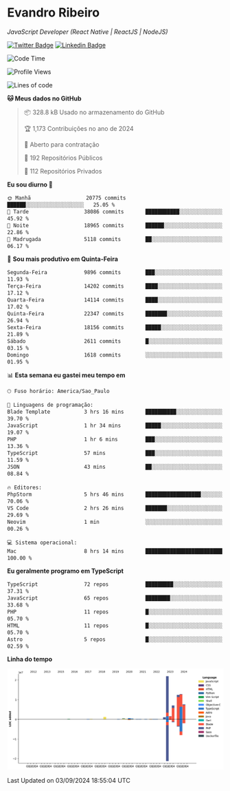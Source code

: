 # Evandro **Ribeiro**

*JavaScript Developer (React Native | ReactJS | NodeJS)*

[![Twitter Badge](https://img.shields.io/badge/-@ribeiroevandro-201B2D?style=flat-square&labelColor=201B2D&logo=twitter&logoColor=white&link=https://twitter.com/ribeiroevandro)](https://twitter.com/ribeiroevandro) 
[![Linkedin Badge](https://img.shields.io/badge/-Evandro%20Ribeiro-201B2D?style=flat-square&logo=Linkedin&logoColor=white&link=https://www.linkedin.com/in/ribeiroevandro)](https://www.linkedin.com/in/ribeiroevandro) 


<!--START_SECTION:waka-->
![Code Time](http://img.shields.io/badge/Code%20Time-4%2C088%20hrs%2037%20mins-blue)

![Profile Views](http://img.shields.io/badge/Visualizac%C3%B5es%20do%20perfil-2-blue)

![Lines of code](https://img.shields.io/badge/Desde%20o%20Hello%20World%20eu%20escrevi-67.2%20million%20linhas%20de%20c%C3%B3digo-blue)

**🐱 Meus dados no GitHub** 

> 📦 328.8 kB Usado no armazenamento do GitHub 
 > 
> 🏆 1,173 Contribuições no ano de 2024
 > 
> 💼 Aberto para contratação
 > 
> 📜 192 Repositórios Públicos 
 > 
> 🔑 112 Repositórios Privados 
 > 
**Eu sou diurno 🐤** 

```text
🌞 Manhã                  20775 commits       ██████░░░░░░░░░░░░░░░░░░░   25.05 % 
🌆 Tarde                  38086 commits       ███████████░░░░░░░░░░░░░░   45.92 % 
🌃 Noite                  18965 commits       ██████░░░░░░░░░░░░░░░░░░░   22.86 % 
🌙 Madrugada              5118 commits        ██░░░░░░░░░░░░░░░░░░░░░░░   06.17 % 
```
📅 **Sou mais produtivo em Quinta-Feira** 

```text
Segunda-Feira            9896 commits        ███░░░░░░░░░░░░░░░░░░░░░░   11.93 % 
Terça-Feira              14202 commits       ████░░░░░░░░░░░░░░░░░░░░░   17.12 % 
Quarta-Feira             14114 commits       ████░░░░░░░░░░░░░░░░░░░░░   17.02 % 
Quinta-Feira             22347 commits       ███████░░░░░░░░░░░░░░░░░░   26.94 % 
Sexta-Feira              18156 commits       █████░░░░░░░░░░░░░░░░░░░░   21.89 % 
Sábado                   2611 commits        █░░░░░░░░░░░░░░░░░░░░░░░░   03.15 % 
Domingo                  1618 commits        ░░░░░░░░░░░░░░░░░░░░░░░░░   01.95 % 
```


📊 **Esta semana eu gastei meu tempo em** 

```text
🕑︎ Fuso horário: America/Sao_Paulo

💬 Linguagens de programação: 
Blade Template           3 hrs 16 mins       ██████████░░░░░░░░░░░░░░░   39.70 % 
JavaScript               1 hr 34 mins        █████░░░░░░░░░░░░░░░░░░░░   19.07 % 
PHP                      1 hr 6 mins         ███░░░░░░░░░░░░░░░░░░░░░░   13.36 % 
TypeScript               57 mins             ███░░░░░░░░░░░░░░░░░░░░░░   11.59 % 
JSON                     43 mins             ██░░░░░░░░░░░░░░░░░░░░░░░   08.84 % 

🔥 Editores: 
PhpStorm                 5 hrs 46 mins       ██████████████████░░░░░░░   70.06 % 
VS Code                  2 hrs 26 mins       ███████░░░░░░░░░░░░░░░░░░   29.69 % 
Neovim                   1 min               ░░░░░░░░░░░░░░░░░░░░░░░░░   00.26 % 

💻 Sistema operacional: 
Mac                      8 hrs 14 mins       █████████████████████████   100.00 % 
```

**Eu geralmente programo em TypeScript** 

```text
TypeScript               72 repos            █████████░░░░░░░░░░░░░░░░   37.31 % 
JavaScript               65 repos            ████████░░░░░░░░░░░░░░░░░   33.68 % 
PHP                      11 repos            █░░░░░░░░░░░░░░░░░░░░░░░░   05.70 % 
HTML                     11 repos            █░░░░░░░░░░░░░░░░░░░░░░░░   05.70 % 
Astro                    5 repos             █░░░░░░░░░░░░░░░░░░░░░░░░   02.59 % 
```



**Linha do tempo**

![Lines of Code chart](https://raw.githubusercontent.com/ribeiroevandro/ribeiroevandro/main/assets/bar_graph.png)


 Last Updated on 03/09/2024 18:55:04 UTC
<!--END_SECTION:waka-->
